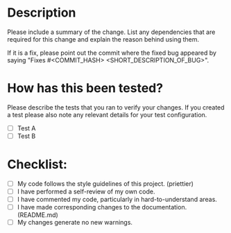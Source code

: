 # Description

Please include a summary of the change. List any dependencies that are required for this change and explain the reason behind using them.

If it is a fix, please point out the commit where the fixed bug appeared by saying "Fixes &#35;<COMMIT_HASH> <SHORT_DESCRIPTION_OF_BUG>".

# How has this been tested?

Please describe the tests that you ran to verify your changes. If you created a test please also note any relevant details for your test configuration.

- [ ] Test A
- [ ] Test B

# Checklist:

- [ ] My code follows the style guidelines of this project. (priettier)
- [ ] I have performed a self-review of my own code.
- [ ] I have commented my code, particularly in hard-to-understand areas.
- [ ] I have made corresponding changes to the documentation. (README.md)
- [ ] My changes generate no new warnings.
